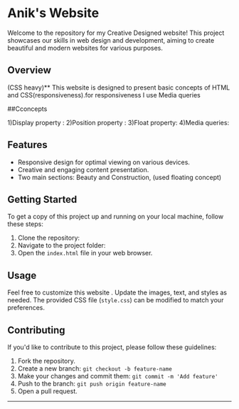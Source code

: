 # Anik's Website

Welcome to the repository for my Creative Designed website! This project showcases our skills in web design and development, aiming to create beautiful and modern websites for various purposes.

## Overview
(CSS heavy)**
This website is designed to present basic concepts of HTML and CSS(responsiveness).for responsiveness I use Media queries


##Cconcepts

1)Display property :
2)Position property :
3)Float property:
4)Media queries:


## Features

- Responsive design for optimal viewing on various devices.
- Creative and engaging content presentation.
- Two main sections: Beauty and Construction, (used floating concept)

## Getting Started

To get a copy of this project up and running on your local machine, follow these steps:

1. Clone the repository: 
2. Navigate to the project folder:
3. Open the `index.html` file in your web browser.

## Usage

Feel free to customize this website . Update the images, text, and styles as needed. The provided CSS file (`style.css`) can be modified to match your preferences.

## Contributing

If you'd like to contribute to this project, please follow these guidelines:

1. Fork the repository.
2. Create a new branch: `git checkout -b feature-name`
3. Make your changes and commit them: `git commit -m 'Add feature'`
4. Push to the branch: `git push origin feature-name`
5. Open a pull request.

---
